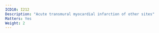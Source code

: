 ```yaml
---
ICD10: I212
Description: "Acute transmural myocardial infarction of other sites"
Matters: Yes
Weight: 2
---
```

